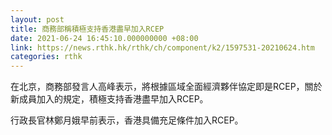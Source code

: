 ```yaml
---
layout: post
title: 商務部稱積極支持香港盡早加入RCEP
date: 2021-06-24 16:45:10.000000000 +08:00
link: https://news.rthk.hk/rthk/ch/component/k2/1597531-20210624.htm
categories: rthk
---
```


在北京，商務部發言人高峰表示，將根據區域全面經濟夥伴協定即是RCEP，關於新成員加入的規定，積極支持香港盡早加入RCEP。

行政長官林鄭月娥早前表示，香港具備充足條件加入RCEP。
